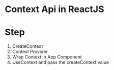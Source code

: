 # Context Api in ReactJS

# **Step**

1. CreateContext
2. Context Provider
3. Wrap Context in App Component
4. UseContext and pass the createContext value
